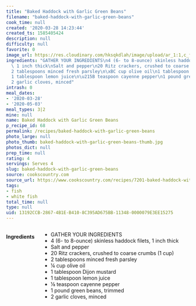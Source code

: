 ```yaml
---
title: "Baked Haddock with Garlic Green Beans"
filename: "baked-haddock-with-garlic-green-beans"
cook_time: null
created: '2020-03-28 14:23:44'
created_ts: 1585405424
description: null
difficulty: null
favorite: 0
image_url: https://res.cloudinary.com/hksqkdlah/image/upload/ar_1:1,c_fill,dpr_2.0,f_auto,fl_lossy.progressive.strip_profile,g_faces:auto,q_auto:low,w_344/10271_sfs-baked-haddock-with-garlic-green-beans-05
ingredients: "GATHER YOUR INGREDIENTS\n4 (6- to 8-ounce) skinless haddock filets,\
  \ 1 inch thick\nSalt and pepper\n20 Ritz crackers, crushed to coarse crumbs (1 cup)\n\
  2 tablespoons minced fresh parsley\n\xBC cup olive oil\n1 tablespoon Dijon mustard\n\
  1 tablespoon lemon juice\n\u215B teaspoon cayenne pepper\n1 pound green beans, trimmed\n\
  2 garlic cloves, minced"
intrash: 0
meal_dates:
- '2020-03-28'
- '2020-05-03'
meal_types: 3|2
mine: null
name: Baked Haddock with Garlic Green Beans
p_recipe_id: 68
permalink: /recipes/baked-haddock-with-garlic-green-beans
photo_large: null
photo_thumb: baked-haddock-with-garlic-green-beans-thumb.jpg
photos_dict: null
prep_time: null
rating: 4
servings: Serves 4
slug: baked-haddock-with-garlic-green-beans
source: cookscountry.com
source_url: https://www.cookscountry.com/recipes/7201-baked-haddock-with-garlic-green-beans?extcode=MCSKM10L0&ref=new_search_experience_2
tags:
- fish
- white fish
total_time: null
type: null
uid: 13192CCB-2867-4B1E-B410-8C395AD675BB-11348-0000079E3EE15275
---
```

<div class="large-8 medium-7 columns" id="writeup">	</div><!-- #writeup -->
</div><!-- #row-one -->
<div class="row" id="row-two">	<div class="medium-4 small-5 columns" id="ingredients"><h4>Ingredients</h4><div class="box box-ingredients content"><ul>
<li>GATHER YOUR INGREDIENTS</li>
<li>4 (6- to 8-ounce) skinless haddock filets, 1 inch thick</li>
<li>Salt and pepper</li>
<li>20 Ritz crackers, crushed to coarse crumbs (1 cup)</li>
<li>2 tablespoons minced fresh parsley</li>
<li>¼ cup olive oil</li>
<li>1 tablespoon Dijon mustard</li>
<li>1 tablespoon lemon juice</li>
<li>⅛ teaspoon cayenne pepper</li>
<li>1 pound green beans, trimmed</li>
<li>2 garlic cloves, minced</li>
</ul>
</div>	</div>	<div class="medium-6 small-7 columns" id="directions">	</div>